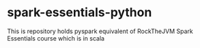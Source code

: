 # spark-essentials-python

This is repository holds pyspark equivalent of RockTheJVM Spark Essentials course which is in scala